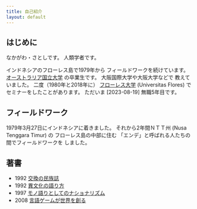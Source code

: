```yaml
---
title: 自己紹介
layout: default
---
```


## はじめに

なかがわ・さとしです。
人類学者です。

インドネシアのフローレス島で1979年から
フィールドワークを続けています。
[オーストラリア国立大学](https://www.anu.edu.au)
の卒業生です。
大阪国際大学や大阪大学などで
教えていました。
二度（1980年と2018年に）
[フローレス大学](https://www.uniflor.ac.id/)
(Universitas Flores) で
セミナーをしたことがあります。
ただいま [2023-08-19] 無職5年目です。

## フィールドワーク

1979年3月27日にインドネシアに着きました。
それから2年間ＮＴＴ州 (Nusa Tenggara Timur) の
フローレス島の中部に住む
「エンデ」と呼ばれる人たちの間でフィールドワークを
しました。

## 著書

- 1992 [交換の民族誌](https://www.amazon.co.jp/%E4%BA%A4%E6%8F%9B%E3%81%AE%E6%B0%91%E6%97%8F%E8%AA%8C%E2%80%95%E3%81%82%E3%82%8B%E3%81%84%E3%81%AF%E7%8A%AC%E5%A5%BD%E3%81%8D%E3%81%AE%E3%81%9F%E3%82%81%E3%81%AE%E4%BA%BA%E9%A1%9E%E5%AD%A6%E5%85%A5%E9%96%80-SEKAISHISO-SEMINAR-%E4%B8%AD%E5%B7%9D-%E6%95%8F/dp/4790704297/ref=sr_1_5?__mk_ja_JP=%E3%82%AB%E3%82%BF%E3%82%AB%E3%83%8A&dchild=1&keywords=%E4%BA%A4%E6%8F%9B%E3%81%AE%E4%BA%BA%E9%A1%9E%E5%AD%A6&qid=1604239994&sr=8-5)
- 1992 [異文化の語り方](https://www.amazon.co.jp/%E7%95%B0%E6%96%87%E5%8C%96%E3%81%AE%E8%AA%9E%E3%82%8A%E6%96%B9%E2%80%95%E3%81%82%E3%82%8B%E3%81%84%E3%81%AF%E7%8C%AB%E5%A5%BD%E3%81%8D%E3%81%AE%E3%81%9F%E3%82%81%E3%81%AE%E4%BA%BA%E9%A1%9E%E5%AD%A6%E5%85%A5%E9%96%80-SEKAISHISO-SEMINAR-%E4%B8%AD%E5%B7%9D-%E6%95%8F/dp/4790704300/ref=pd_bxgy_img_2/356-1846600-3307422?_encoding=UTF8&pd_rd_i=4790704300&pd_rd_r=57c0adb7-7deb-4715-b295-a252a34a328d&pd_rd_w=xzuXr&pd_rd_wg=T9hBG&pf_rd_p=e64b0a81-ca1b-4802-bd2c-a4b65bccc76e&pf_rd_r=FBS4H10NWR083Z6H867W&psc=1&refRID=FBS4H10NWR083Z6H867W)
- 1997 [モノ語りとしてのナショナリズム](https://www.amazon.co.jp/%E3%83%A2%E3%83%8E%E8%AA%9E%E3%82%8A%E3%81%A8%E3%81%97%E3%81%A6%E3%81%AE%E3%83%8A%E3%82%B7%E3%83%A7%E3%83%8A%E3%83%AA%E3%82%BA%E3%83%A0%E2%80%95%E7%90%86%E8%AB%96%E4%BA%BA%E9%A1%9E%E5%AD%A6%E7%9A%84%E6%8E%A2%E6%B1%82-%E8%AA%8D%E8%AD%98%E3%81%A8%E6%96%87%E5%8C%96-%E4%B8%AD%E5%B7%9D-%E6%95%8F/dp/4760892613/ref=sr_1_1?__mk_ja_JP=%E3%82%AB%E3%82%BF%E3%82%AB%E3%83%8A&dchild=1&keywords=%E4%B8%AD%E5%B7%9D%E6%95%8F+%E3%83%8A%E3%82%B7%E3%83%A7%E3%83%8A%E3%83%AA%E3%82%BA%E3%83%A0&qid=1604240117&s=books&sr=1-1)
- 2008 [言語ゲームが世界を創る](https://www.amazon.co.jp/%E8%A8%80%E8%AA%9E%E3%82%B2%E3%83%BC%E3%83%A0%E3%81%8C%E4%B8%96%E7%95%8C%E3%82%92%E5%89%B5%E3%82%8B%E2%80%95%E4%BA%BA%E9%A1%9E%E5%AD%A6%E3%81%A8%E7%A7%91%E5%AD%A6%E2%80%95-%E4%B8%96%E7%95%8C%E6%80%9D%E6%83%B3%E3%82%BC%E3%83%9F%E3%83%8A%E3%83%BC%E3%83%AB-SEKAISHISO-SEMINAR-%E4%B8%AD%E5%B7%9D/dp/4790714187/ref=sr_1_1?__mk_ja_JP=%E3%82%AB%E3%82%BF%E3%82%AB%E3%83%8A&dchild=1&keywords=%E4%B8%AD%E5%B7%9D%E6%95%8F+%E8%A8%80%E8%AA%9E%E3%82%B2%E3%83%BC%E3%83%A0&qid=1604240170&s=books&sr=1-)




